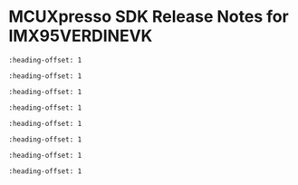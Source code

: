 # MCUXpresso SDK Release Notes for IMX95VERDINEVK


```{include} ../../../../release/commonrn/topics/overview.md
:heading-offset: 1
```

```{include} ../../../../release/commonrn/topics/mcuxpresso_sdk.md
:heading-offset: 1
```

```{include} topics/development_tools.md
:heading-offset: 1
```

```{include} topics/supported_development_systems.md
:heading-offset: 1
```

```{include} ../../../../release/commonrn/topics/mcuxpresso_sdk_release_package.md
:heading-offset: 1
```

```{include} topics/middleware.md
:heading-offset: 1
```

```{include} ../../../../release/commonrn/topics/release_contents.md
:heading-offset: 1
```

```{include} topics/known_issues.md
:heading-offset: 1
```

